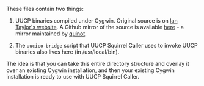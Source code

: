 These files contain two things:

1. UUCP binaries compiled under Cygwin.  Original source is on [Ian Taylor's website](https://www.airs.com/ian/software.html).  A Github mirror of the source is available [here](https://github.com/quinot/taylor-uucp) - a mirror maintained by [quinot](https://github.com/quinot).

2. The `uucico-bridge` script that UUCP Squirrel Caller uses to invoke UUCP binaries also lives here (in /usr/local/bin).

The idea is that you can take this entire directory structure and overlay it over an existing Cygwin installation, and then your existing Cygwin installation is ready to use with UUCP Squirrel Caller.
